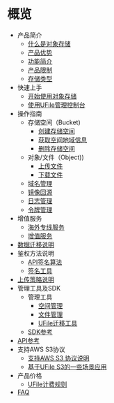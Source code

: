 # 概览

* 产品简介
    * [什么是对象存储](storage_cdn/ufile/introduction/concept)
    * [产品优势](storage_cdn/ufile/introduction/advantages)
    * [功能简介](storage_cdn/ufile/introduction/functions)
    * [产品限制](storage_cdn/ufile/introduction/limit)
    * [存储类型](storage_cdn/ufile/introduction/storage_type)
* 快速上手
    * [开始使用对象存储](storage_cdn/ufile/quick/quick_start)
    * [使用UFile管理控制台](storage_cdn/ufile/quick/console)
* 操作指南
    * 存储空间（Bucket)
        * [创建存储空间](storage_cdn/ufile/guide/bucket/devguide)
        * [获取空间地域信息](storage_cdn/ufile/guide/bucket/describe)
        * [删除存储空间](storage_cdn/ufile/guide/bucket/delete)
    * 对象/文件（Object))
        * [上传文件](storage_cdn/ufile/guide/file/put)
        * [下载文件](storage_cdn/ufile/guide/file/download)
    * [域名管理](storage_cdn/ufile/guide/domain)
    * [镜像回源](storage_cdn/ufile/guide/mirror)
    * [日志管理](storage_cdn/ufile/guide/logging)
    * [令牌管理](storage_cdn/ufile/guide/token)
* 增值服务
    * [海外专线服务](storage_cdn/ufile/service/overseas)
    * [增值服务](storage_cdn/ufile/service/pic)
* [数据迁移说明](storage_cdn/ufile/remove)
* 鉴权方法说明
    * [API签名算法](storage_cdn/ufile/api/authorization)
    * [签名工具](storage_cdn/ufile/api/authorization-tool)
* [上传策略说明](storage_cdn/ufile/putpolicy)
* 管理工具及SDK
    * 管理工具
        * [空间管理](storage_cdn/ufile/tools/tools/tools_bcket)
        * [文件管理](storage_cdn/ufile/tools/tools/tools_file)
        * [UFile迁移工具](storage_cdn/ufile/tools/tools/ufile_import)
    * [SDK参考](storage_cdn/ufile/tools/sdk)
* [API参考](storage_cdn/ufile/api_reference)
* 支持AWS S3协议
    * [支持AWS S3 协议说明](storage_cdn/ufile/s3/s3_introduction)
    * [基于UFile S3的一些场景应用](storage_cdn/ufile/s3/s3_application)
* 产品价格
    * [UFile计费规则](storage_cdn/ufile/bill/new)
* [FAQ](storage_cdn/ufile/faq)
    
    
    
        